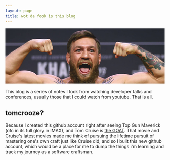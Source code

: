 ```yaml
---
layout: page
title: wot da fook is this blog
---
```


<img src="photos/banner-mcgregor.png" title="pic of a confident man like me">

This blog is a series of notes I took from watching developer talks and conferences, usually those that I could watch from youtube. That is all.

<h2>tomcrooze?</h2>

Because I created this github account right after seeing Top Gun Maverick (ofc in its full glory in IMAX), and Tom Cruise is <a href="https://www.dictionary.com/e/slang/g-o-a-t/">the GOAT</a>. That movie and Cruise's latest movies made me think of pursuing the lifetime pursuit of mastering one's own craft just like Cruise did, and so I built this new github account, which would be a place for me to dump the things i'm learning and track my journey as a software craftsman.
